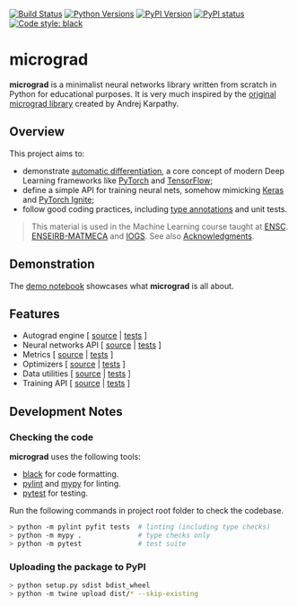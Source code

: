 [![Build Status](https://travis-ci.org/bpesquet/pyfit.svg?branch=master&logo=travis-ci&logoColor=white)](https://travis-ci.org/bpesquet/pyfit)
[![Python Versions](https://img.shields.io/pypi/pyversions/pyfit.svg)](https://pypi.org/project/pyfit)
[![PyPI Version](https://img.shields.io/pypi/v/pyfit.svg)](https://pypi.org/project/pyfit)
[![PyPI status](https://img.shields.io/pypi/status/pyfit.svg)](https://pypi.python.org/project/pyfit)
[![Code style: black](https://img.shields.io/badge/code%20style-black-000000.svg)](https://github.com/psf/black)

# micrograd

**micrograd** is a minimalist neural networks library written from scratch in Python for educational purposes. It is very much inspired by the [original micrograd library](https://github.com/karpathy/micrograd) created by Andrej Karpathy.

## Overview

This project aims to:

- demonstrate [automatic differentiation](https://en.wikipedia.org/wiki/Automatic_differentiation), a core concept of modern Deep Learning frameworks like [PyTorch](https://pytorch.org) and [TensorFlow](https://www.tensorflow.org/);
- define a simple API for training neural nets, somehow mimicking [Keras](https://keras.io/) and [PyTorch Ignite](https://pytorch.org/ignite/);
- follow good coding practices, including [type annotations](https://www.python.org/dev/peps/pep-0484/) and unit tests.

> This material is used in the Machine Learning course taught at [ENSC](https://ensc.bordeaux-inp.fr). [ENSEIRB-MATMECA](https://enseirb-matmeca.bordeaux-inp.fr) and [IOGS](https://www.institutoptique.fr). See also [Acknowledgments](ACKNOWLEDGMENTS.md).

## Demonstration

The [demo notebook](demo.ipynb) showcases what **micrograd** is all about.

## Features

- Autograd engine [ [source](pyfit/engine.py) | [tests](tests/test_engine.py) ]
- Neural networks API [ [source](pyfit/nn.py) | [tests](tests/test_nn.py) ]
- Metrics [ [source](pyfit/metrics.py) | [tests](tests/test_metrics.py) ]
- Optimizers [ [source](pyfit/optim.py) | [tests](tests/test_optim.py) ]
- Data utilities [ [source](pyfit/data.py) | [tests](tests/test_data.py) ]
- Training API [ [source](pyfit/train.py) | [tests](tests/test_train.py) ]

## Development Notes

### Checking the code

**micrograd** uses the following tools:

- [black](https://github.com/psf/black) for code formatting.
- [pylint](https://www.pylint.org/) and [mypy](http://mypy-lang.org/) for linting.
- [pytest](https://pytest.org) for testing.

Run the following commands in project root folder to check the codebase.

```bash
> python -m pylint pyfit tests  # linting (including type checks)
> python -m mypy .              # type checks only
> python -m pytest              # test suite
```

### Uploading the package to PyPI

```bash
> python setup.py sdist bdist_wheel
> python -m twine upload dist/* --skip-existing
```
